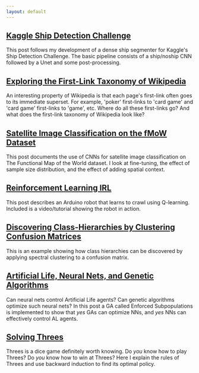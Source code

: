```yaml
---
layout: default
---
```


## [Kaggle Ship Detection Challenge](airbus.html)

This post follows my development of a dense ship segmenter for Kaggle's Ship Detection Challenge.  The basic pipeline consists of a ship/noship CNN followed by a Unet and some post-processing.

## [Exploring the First-Link Taxonomy of Wikipedia](wikilinks.html)

An interesting property of Wikipedia is that each page's first-link often goes to its immediate superset.  For example, 'poker' first-links to 'card game' and 'card game' first-links to 'game', etc.  Where do all these first-links go?  And what does the first-link taxonomy of Wikipedia look like?

## [Satellite Image Classification on the fMoW Dataset](fmow.html)

This post documents the use of CNNs for satellite image classification on The Functional Map of the World dataset. I look at fine-tuning, the effect of sample size distribution, and the effect of adding spatial context.

## [Reinforcement Learning IRL](rl.html)

This post describes an Arduino robot that learns to crawl using Q-learning.  Included is a video/tutorial showing the robot in action.

## [Discovering Class-Hierarchies by Clustering Confusion Matrices](cm-clustering.html)

This is an example showing how class hierarchies can be discovered by applying spectral clustering to a confusion matrix.

## [Artificial Life, Neural Nets, and Genetic Algorithms](neuroev.html)

Can neural nets control Artificial Life agents?  Can genetic algorithms optimize such neural nets?  In this post a GA called Enforced Subpopulations is implemented to show that _yes_ GAs can optimize NNs, and _yes_ NNs can effectively control AL agents.

## [Solving Threes](bellman.md)

Threes is a dice game definitely worth knowing.  Do _you_ know how to play Threes?  Do _you_ know how to win at Threes?  Here I explain the rules of Threes and use backward induction to find its optimal policy.
